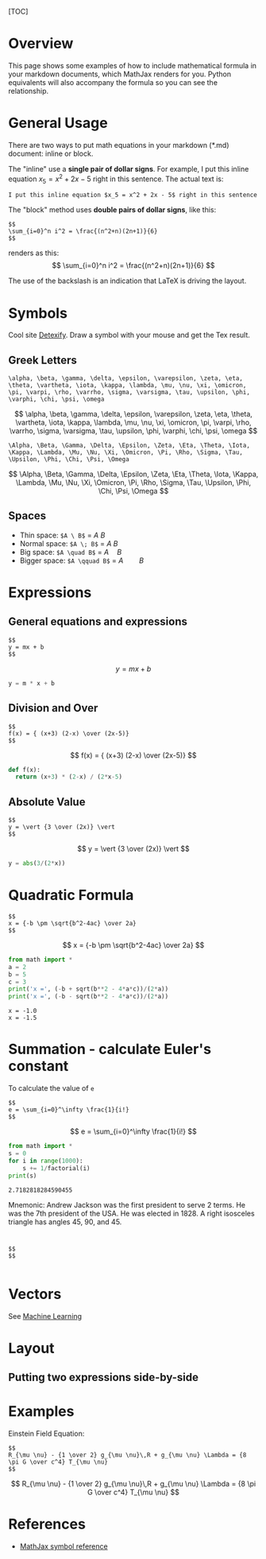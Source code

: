 [TOC]

# Overview

This page shows some examples of how to include mathematical formula in your markdown documents, which MathJax renders for you.
Python equivalents will also accompany the formula so you can see the relationship.

# General Usage

There are two ways to put math equations in your markdown (*.md) document: inline or block.

The "inline" use a **single pair of dollar signs**. For example, I put this inline equation $x_5 = x^2 + 2x - 5$ right in this sentence.
The actual text is:

```
I put this inline equation $x_5 = x^2 + 2x - 5$ right in this sentence
```

The "block" method uses **double pairs of dollar signs**, like this:
```
$$
\sum_{i=0}^n i^2 = \frac{(n^2+n)(2n+1)}{6}
$$
```

renders as this:
$$
\sum_{i=0}^n i^2 = \frac{(n^2+n)(2n+1)}{6}
$$

The use of the backslash is an indication that LaTeX is driving the layout.

# Symbols

Cool site [Detexify](http://detexify.kirelabs.org/classify.html). Draw a symbol with your mouse and get the Tex result.

## Greek Letters
```
\alpha, \beta, \gamma, \delta, \epsilon, \varepsilon, \zeta, \eta, \theta, \vartheta, \iota, \kappa, \lambda, \mu, \nu, \xi, \omicron, \pi, \varpi, \rho, \varrho, \sigma, \varsigma, \tau, \upsilon, \phi, \varphi, \chi, \psi, \omega
```
$$
\alpha, \beta, \gamma, \delta, \epsilon, \varepsilon, \zeta, \eta, \theta, \vartheta, \iota, \kappa, \lambda, \mu, \nu, \xi, \omicron, \pi, \varpi, \rho, \varrho, \sigma, \varsigma, \tau, \upsilon, \phi, \varphi, \chi, \psi, \omega
$$

```
\Alpha, \Beta, \Gamma, \Delta, \Epsilon, \Zeta, \Eta, \Theta, \Iota, \Kappa, \Lambda, \Mu, \Nu, \Xi, \Omicron, \Pi, \Rho, \Sigma, \Tau, \Upsilon, \Phi, \Chi, \Psi, \Omega
```
$$
\Alpha, \Beta, \Gamma, \Delta, \Epsilon, \Zeta, \Eta, \Theta, \Iota, \Kappa, \Lambda, \Mu, \Nu, \Xi, \Omicron, \Pi, \Rho, \Sigma, \Tau, \Upsilon, \Phi, \Chi, \Psi, \Omega
$$

## Spaces

* Thin space: `$A \ B$` = $A \ B$
* Normal space: `$A \; B$` = $A \; B$
* Big space: `$A \quad B$` = $A \quad B$
* Bigger space: `$A \qquad B$` = $A \qquad B$


# Expressions

## General equations and expressions
```
$$
y = mx + b
$$
```
$$
y = mx + b
$$
```python
y = m * x + b
```

## Division and Over
```
$$
f(x) = { (x+3) (2-x) \over (2x-5)}
$$
```
$$
f(x) = { (x+3) (2-x) \over (2x-5)}
$$
```python
def f(x):
  return (x+3) * (2-x) / (2*x-5)
```

## Absolute Value
```
$$
y = \vert {3 \over (2x)} \vert
$$
```
$$
y = \vert {3 \over (2x)} \vert
$$
```python
y = abs(3/(2*x))
```

# Quadratic Formula
```
$$
x = {-b \pm \sqrt{b^2-4ac} \over 2a}
$$
```
$$
x = {-b \pm \sqrt{b^2-4ac} \over 2a}
$$
```python
from math import *
a = 2
b = 5
c = 3
print('x =', (-b + sqrt(b**2 - 4*a*c))/(2*a))
print('x =', (-b - sqrt(b**2 - 4*a*c))/(2*a))
```
```
x = -1.0
x = -1.5
```

# Summation - calculate Euler's constant

To calculate the value of `e`
```
$$
e = \sum_{i=0}^\infty \frac{1}{i!}
$$
```
$$
e = \sum_{i=0}^\infty \frac{1}{i!}
$$
```python
from math import *
s = 0
for i in range(1000):
    s += 1/factorial(i)
print(s)
```
```
2.7182818284590455
```
Mnemonic: Andrew Jackson was the first president to serve 2 terms. He was the 7th president of the USA. He was elected in 1828. A right isosceles triangle has angles 45, 90, and 45.

#
```
$$
$$
```
$$
$$
```python

```

# Vectors

See [Machine Learning](/pages/ML.md)



# Layout

## Putting two expressions side-by-side



# Examples

Einstein Field Equation:
```
$$
R_{\mu \nu} - {1 \over 2} g_{\mu \nu}\,R + g_{\mu \nu} \Lambda = {8 \pi G \over c^4} T_{\mu \nu}
$$
```

$$
R_{\mu \nu} - {1 \over 2} g_{\mu \nu}\,R + g_{\mu \nu} \Lambda = {8 \pi G \over c^4} T_{\mu \nu}
$$


# References

* [MathJax symbol reference](https://bearnok.com/grva/en/knowledge/software/mathjax)